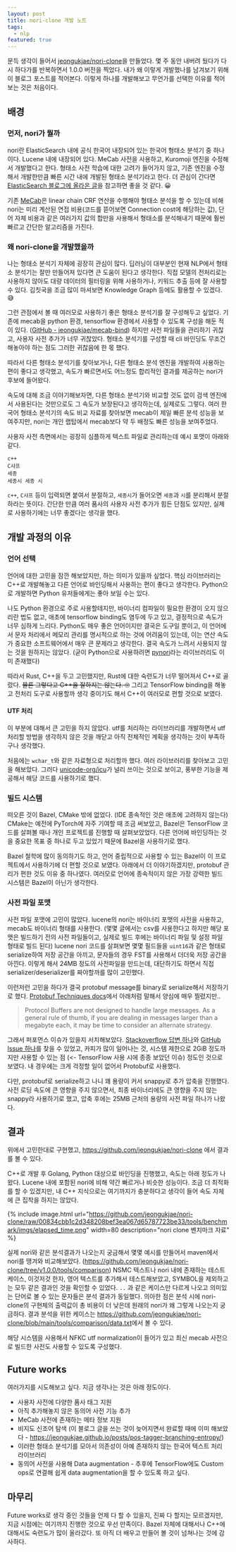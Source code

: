 ```yaml
---
layout: post
title: nori-clone 개발 노트
tags:
  - nlp
featured: true
---
```


문득 생각이 들어서 [jeongukjae/nori-clone](https://github.com/jeongukjae/nori-clone)을 만들었다.
몇 주 동안 내버려 뒀다가 다시 하다가를 반복하면서 1.0.0 버전을 찍었다.
내가 왜 이렇게 개발했나를 남겨보기 위해 이 블로그 포스트를 적어본다.
이렇게 하나를 개발해보고 무언가를 선택한 이유를 적어보는 것은 처음이다.

## 배경

### 먼저, nori가 뭘까

nori란 ElasticSearch 내에 공식 한국어 내장되어 있는 한국어 형태소 분석기 중 하나이다.
Lucene 내에 내장되어 있다.
MeCab 사전을 사용하고, Kuromoji 엔진을 수정해서 개발했다고 한다.
형태소 사전 학습에 대한 고려가 들어가지 않고, 기존 엔진을 수정해서 개발한만큼 빠른 시간 내에 개발된 형태소 분석기라고 한다.
더 관심이 간다면 [ElasticSearch 블로그에 올라온 글](https://www.elastic.co/kr/blog/nori-the-official-elasticsearch-plugin-for-korean-language-analysis)을 참고하면 좋을 것 같다. 😀

기존 [MeCab](https://taku910.github.io/mecab/)은 linear chain CRF 연산을 수행해야 형태소 분석을 할 수 있는데 비해 nori는 미리 계산된 연접 비용(코드를 뜯어보면 Connection cost에 해당하는 값), 단어 자체 비용과 같은 여러가지 값의 합만을 사용해서 형태소를 분석해내기 때문에 훨씬 빠르고 간단한 알고리즘을 가진다.

### 왜 nori-clone을 개발했을까

나는 형태소 분석기 자체에 굉장히 관심이 많다.
딥러닝이 대부분인 현재 NLP에서 형태소 분석기는 잘만 만들어져 있다면 큰 도움이 된다고 생각한다.
직접 모델의 전처리로는 사용하지 않아도 대량 데이터의 필터링을 위해 사용하거나, 키워드 추출 등에 잘 사용할 수 있다.
김칫국을 조금 많이 마셔보면 Knowledge Graph 등에도 활용할 수 있겠다. 😅

그런 관점에서 볼 때 여러모로 사용하기 좋은 형태소 분석기를 잘 구성해두고 싶었다.
기존에 mecab을 python 환경, tensorflow 환경에서 사용할 수 있도록 구성을 해둔 적이 있다. ([GitHub - jeongukjae/mecab-bind](https://github.com/jeongukjae/mecab-bind))
하지만 사전 파일들을 관리하기 귀찮고, 사용자 사전 추가가 너무 귀찮았다.
형태소 분석기를 구성할 때 cli 바인딩도 무조건 해놓아야 하는 점도 그러한 귀찮음에 한 몫 했다.

따라서 다른 형태소 분석기를 찾아보거나, 다른 형태소 분석 엔진을 개발하여 사용하는 편이 좋다고 생각했고,
속도가 빠르면서도 어느정도 합리적인 결과를 제공하는 nori가 후보에 들어왔다.

속도에 대해 조금 이야기해보자면, 다른 형태소 분석기와 비교할 것도 없이 검색 엔진에서 사용된다는 것만으로도 그 속도가 보장된다고 생각하는데, 실제로도 그렇다.
여러 한국어 형태소 분석기의 속도 비교 자료를 찾아보면 mecab이 제일 빠른 분석 성능을 보여주지만, nori는 개인 랩탑에서 mecab보다 약 두 배정도 빠른 성능을 보여주었다.

사용자 사전 측면에서는 굉장히 심플하게 텍스트 파일로 관리하는데 예시 포맷이 아래와 같다.

```text
c++
C샤프
세종
세종시 세종 시
```

`c++`, `C샤프` 등이 입력되면 붙여서 분절하고, `세종시`가 들어오면 `세종`과 `시`를 분리해서 분절하라는 뜻이다.
간단한 만큼 여러 품사의 사용자 사전 추가가 힘든 단점도 있지만, 실제로 사용하기에는 너무 좋겠다는 생각을 했다.

## 개발 과정의 이유

### 언어 선택

언어에 대한 고민을 잠깐 해보았지만, 하는 의미가 있을까 싶었다.
핵심 라이브러리는 C++로 개발해놓고 다른 언어로 바인딩해서 사용하는 편이 좋다고 생각한다.
Python으로 개발하면 Python 유저들에게는 좋아 보일 수는 있다.

나도 Python 환경으로 주로 사용할테지만, 바이너리 컴파일이 필요한 환경이 오지 않으리란 법도 없고, 애초에 tensorflow binding도 염두에 두고 있고, 결정적으로 속도가 너무 심하게 느리다.
Python도 매우 좋은 언어이지만 결국은 도구일 뿐이고, 이 언어에서 문자 처리에서 메모리 관리를 명시적으로 하는 것에 어려움이 있는데, 이는 연산 속도가 중요한 소프트웨어에서 매우 큰 문제라고 생각한다.
결국 속도가 느려서 사용되지 않는 것을 원하지는 않았다. (굳이 Python으로 사용하려면 [pynori](https://github.com/gritmind/python-nori)라는 라이브러리도 이미 존재했다)

따라서 Rust, C++을 두고 고민했지만, Rust에 대한 숙련도가 너무 떨어져서 C++로 골랐다.
~~물론 그렇다고 C++을 잘하지는 않는다. 🙄~~
그리고 TensorFlow binding을 해놓고 전처리 도구로 사용할까 생각 중이기도 해서 C++이 여러모로 편할 것으로 보였다.

#### UTF 처리

이 부분에 대해서 큰 고민을 하지 않았다.
utf를 처리하는 라이브러리를 개발하면서 utf 처리할 방법을 생각하지 않은 것을 깨닫고 아직 전체적인 계획을 생각하는 것이 부족하구나 생각했다.

처음에는 `wchar_t`와 같은 자료형으로 처리할까 했다.
여러 라이브러리를 찾아보고 고민을 해보았다.
그러다 [unicode-org/icu](https://github.com/unicode-org/icu)가 널리 쓰이는 것으로 보이고, 풍부한 기능을 제공해서 해당 코드를 사용하기로 했다.

### 빌드 시스템

떠오른 것이 Bazel, CMake 밖에 없었다. (IDE 종속적인 것은 애초에 고려하지 않는다)
CMake는 예전에 PyTorch에 자주 기여할 때 조금 써보았고, Bazel은 TensorFlow 코드를 살펴볼 때나 개인 프로젝트를 진행할 때 살펴보았었다.
다른 언어에 바인딩하는 것을 중요한 목표 중 하나로 두고 있었기 때문에 Bazel을 사용하기로 했다.

Bazel 철학에 많이 동의하기도 하고, 언어 중립적으로 사용할 수 있는 Bazel이 이 프로젝트에서 사용하기에 더 편할 것으로 보였다.
아래에서 더 이야기하겠지만, protobuf 관리가 편한 것도 이유 중 하나였다.
여러모로 언어에 종속적이지 않은 가장 강력한 빌드 시스템은 Bazel이 아닌가 생각한다.

### 사전 파일 포맷

사전 파일 포맷에 고민이 많았다.
lucene의 nori는 바이너리 포맷의 사전을 사용하고, mecab도 바이너리 형태를 사용한다.
(몇몇 글에서는 csv를 사용한다고 하지만 해당 포맷은 빌드하기 전의 사전 파일들이고, 실제로 빌드 후에는 바이너리 파일 및 설정 파일 형태로 빌드 된다)
lucene nori 코드를 살펴보면 몇몇 필드들을 `uint16`과 같은 형태로 serialize하여 저장 공간을 아끼고, 문자들의 경우 FST를 사용해서 더더욱 저장 공간을 아낀다.
이렇게 해서 24MB 정도의 사전파일을 만드는데, 대단하기도 하면서 직접 serializer/deserializer를 짜야할까를 많이 고민했다.

이런저런 고민을 하다가 결국 protobuf message를 binary로 serialize해서 저장하기로 했다.
[Protobuf Techniques docs](https://developers.google.com/protocol-buffers/docs/techniques)에서 아래처럼 말해서 양심에 매우 찔렸지만..

> Protocol Buffers are not designed to handle large messages. As a general rule of thumb, if you are dealing in messages larger than a megabyte each, it may be time to consider an alternate strategy.

그래서 퍼포먼스 이슈가 있을지 서치해보았다.
[Stackoverflow 답변 하나](https://stackoverflow.com/questions/47564437/why-protobuf-is-bad-for-large-data-structures)와 [GitHub Issue 하나](https://github.com/protocolbuffers/protobuf/issues/7968)를 찾을 수 있었고, 카피가 많이 일어나는 것, 시스템 제한으로 2GiB 정도까지만 사용할 수 있는 점 (<- TensorFlow 사용 시에 종종 보았던 이슈) 정도인 것으로 보였다.
내 경우에는 크게 걱정할 일이 없어서 Protobuf로 사용했다.

다만, protobuf로 serialize하고 나니 꽤 용량이 커서 snappy로 추가 압축을 진행했다.
사전 로딩 속도에 큰 영향을 주지 않으면서, 최종 바이너리에도 큰 영향을 주지 않는 snappy라 사용하기로 했고, 압축 후에는 25MB 근처의 용량의 사전 파일 하나가 나왔다.

## 결과

위에서 고민한대로 구현했고, <https://github.com/jeongukjae/nori-clone> 에서 결과를 볼 수 있다.

C++로 개발 후 Golang, Python 대상으로 바인딩을 진행했고, 속도는 아래 정도가 나왔다. Lucene 내에 포함된 nori에 비해 약간 빠르거나 비슷한 성능이다.
조금 더 최적화를 할 수 있겠지만, 내 C++ 지식으로는 여기까지가 충분하다고 생각이 들어 속도 자체에 큰 집착을 하지는 않았다.

{% include image.html url="https://github.com/jeongukjae/nori-clone/raw/00834cbb1c2d348208bef3ea067d65787723be33/tools/benchmark/imgs/elapsed_time.png" width=80 description="nori clone 벤치마크 자료" %}

실제 nori와 같은 분석결과가 나오는지 궁금해서 몇몇 예시를 만들어서 maven에서 nori를 땡겨와 비교해보았다. (<https://github.com/jeongukjae/nori-clone/tree/v1.0.0/tools/comparison>)
NSMC 텍스트나 nori 내에 존재하는 테스트 케이스, 이것저것 한자, 영어 텍스트를 추가해서 테스트해보았고, SYMBOL을 제외하고는 모두 같은 결과인 것을 확인할 수 있었다.
`..` 과 같은 케이스만 다르게 나오고 의미있는 단어로 볼 수 있는 문자들은 분석 결과가 동일했다.
의아한 점은 분석 시에 nori-clone의 구현체의 출력값이 총 비용이 더 낮은데 원래의 nori가 왜 그렇게 나오는지 궁금하다.
결과 분석을 위한 케이스는 <https://github.com/jeongukjae/nori-clone/blob/main/tools/comparison/data.txt>에서 볼 수 있다.

해당 시스템을 사용해서 NFKC utf normalization이 들어가 있고 최신 mecab 사전으로 빌드한 사전도 사용할 수 있도록 구성했다.

## Future works

여러가지를 시도해보고 싶다. 지금 생각나는 것은 아래 정도이다.

- 사용자 사전에 다양한 품사 태그 지원
- 아직 추가해놓지 않은 동의어 사전 기능 추가
- MeCab 사전에 존재하는 메타 정보 지원
- 비지도 신조어 탐색 (이 블로그 글을 쓰는 것이 늦어지면서 완료할 때에 이미 해보았다 - <https://jeongukjae.github.io/posts/pos-tagger-branching-entropy/>)
- 이러한 형태소 분석기를 모아서 의존성이 아예 존재하지 않는 한국어 텍스트 처리 라이브러리
- 동의어 사전을 사용해 Data augmentation - 추후에 TensorFlow에도 Custom ops로 연결해 쉽게 data augmentation을 할 수 있도록 하고 싶다.

## 마무리

Future works로 생각 중인 것들을 언제 다 할 수 있을지, 진짜 다 할지는 모르겠지만, 지금 시점에는 여기까지 진행한 것으로 우선 만족이다.
Bazel 자체에 대해서나 C++에 대해서도 숙련도가 많이 올라갔다.
또 아직 더 배우고 만들어 볼 것이 넘쳐나는 것에 감사하다.
